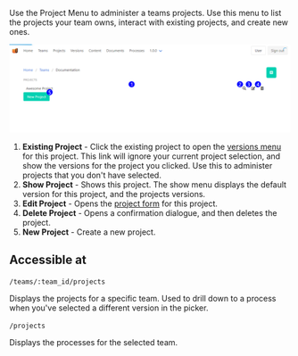 Use the Project Menu to administer a teams projects. Use this menu to list the projects your team owns, interact with existing projects, and create new ones.

![Project Menu Reference](images/project_menu_reference.png)

1. **Existing Project** - Click the existing project to open the [versions menu](version_menu_reference.md) for this project. This link will ignore your current project selection, and show the versions for the project you clicked. Use this to administer projects that you don't have selected.
2. **Show Project** - Shows this project. The show menu displays the default version for this project, and the projects versions.
3. **Edit Project** - Opens the [project form](project_form_reference.md) for this project.
4. **Delete Project** - Opens a confirmation dialogue, and then deletes the project.
5. **New Project** - Create a new project.

## Accessible at

`/teams/:team_id/projects`

Displays the projects for a specific team. Used to drill down to a process when you've selected a different version in the picker.

`/projects`

Displays the processes for the selected team.